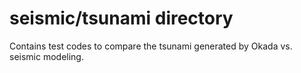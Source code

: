 
# seismic/tsunami directory

Contains test codes to compare the tsunami generated by Okada vs.
seismic modeling.


